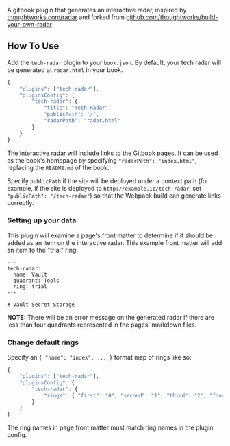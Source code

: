 A gitbook plugin that generates an interactive radar, inspired by [thoughtworks.com/radar](http://thoughtworks.com/radar) and forked from [github.com/thoughtworks/build-your-own-radar](https://github.com/thoughtworks/build-your-own-radar)

## How To Use

Add the `tech-radar` plugin to your `book.json`. By default, your tech radar will be generated at `radar.html` in your book.

```javascript
{
    "plugins": ["tech-radar"],
    "pluginsConfig": {
        "tech-radar": {
            "title": "Tech Radar",
            "publicPath": "/",
            "radarPath": "radar.html"
        }
    }
}
```

The interactive radar will include links to the Gitbook pages. It can be used as the book's homepage by specifying `"radarPath": "index.html"`, replacing the `README.md` of the book.

Specify `publicPath` if the site will be deployed under a context path (for example, if the site is deployed to `http://example.io/tech-radar`, set `"publicPath": "/tech-radar"`) so that the Webpack build can generate links correctly.

### Setting up your data

This plugin will examine a page's front matter to determine if it should be added as an item on the interactive radar. This example front matter will add an item to the "trial" ring:

```
---
tech-radar:
  name: Vault
  quadrant: Tools
  ring: trial
---

# Vault Secret Storage
```

**NOTE:** There will be an error message on the generated radar if there are less than four quadrants represented in the pages' markdown files.

### Change default rings

Specify an `{ "name": "index", ... }` format map of rings like so:

```javascript
{
    "plugins": ["tech-radar"],
    "pluginsConfig": {
        "tech-radar": {
            "rings": { "first": "0", "second": "1", "third": "2", "fourth": "3" }
        }
    }
}
```

The ring names in page front matter must match ring names in the plugin config.
